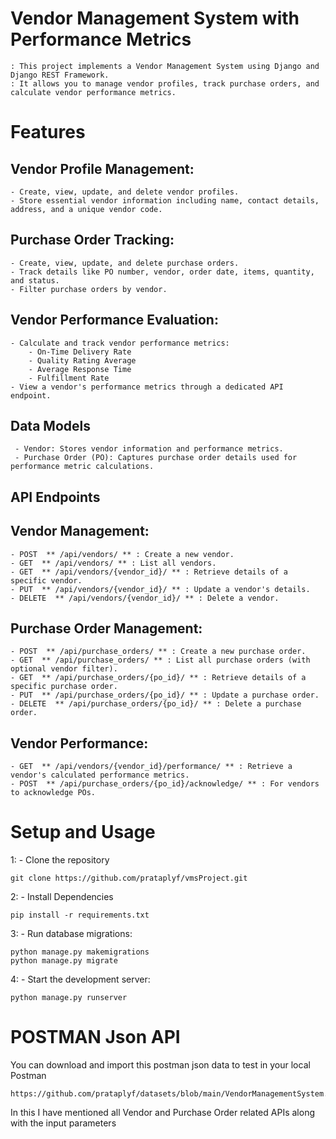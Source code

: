 # Vendor Management System with Performance Metrics
    : This project implements a Vendor Management System using Django and Django REST Framework. 
    : It allows you to manage vendor profiles, track purchase orders, and calculate vendor performance metrics.

# Features

## Vendor Profile Management:
    - Create, view, update, and delete vendor profiles.
    - Store essential vendor information including name, contact details, address, and a unique vendor code.

## Purchase Order Tracking:
    - Create, view, update, and delete purchase orders.
    - Track details like PO number, vendor, order date, items, quantity, and status.
    - Filter purchase orders by vendor.

## Vendor Performance Evaluation:
    - Calculate and track vendor performance metrics:
        - On-Time Delivery Rate
        - Quality Rating Average
        - Average Response Time
        - Fulfillment Rate
    - View a vendor's performance metrics through a dedicated API endpoint.

## Data Models
     - Vendor: Stores vendor information and performance metrics.
     - Purchase Order (PO): Captures purchase order details used for performance metric calculations.


## API Endpoints

## Vendor Management:

    - POST  ** /api/vendors/ ** : Create a new vendor.
    - GET  ** /api/vendors/ ** : List all vendors.
    - GET  ** /api/vendors/{vendor_id}/ ** : Retrieve details of a specific vendor.
    - PUT  ** /api/vendors/{vendor_id}/ ** : Update a vendor's details.
    - DELETE  ** /api/vendors/{vendor_id}/ ** : Delete a vendor.

## Purchase Order Management:

    - POST  ** /api/purchase_orders/ ** : Create a new purchase order.
    - GET  ** /api/purchase_orders/ ** : List all purchase orders (with optional vendor filter).
    - GET  ** /api/purchase_orders/{po_id}/ ** : Retrieve details of a specific purchase order.
    - PUT  ** /api/purchase_orders/{po_id}/ ** : Update a purchase order.
    - DELETE  ** /api/purchase_orders/{po_id}/ ** : Delete a purchase order.

## Vendor Performance:

    - GET  ** /api/vendors/{vendor_id}/performance/ ** : Retrieve a vendor's calculated performance metrics.
    - POST  ** /api/purchase_orders/{po_id}/acknowledge/ ** : For vendors to acknowledge POs.
    


# Setup and Usage
1: - Clone the repository

    git clone https://github.com/prataplyf/vmsProject.git

2: - Install Dependencies

    pip install -r requirements.txt

3: - Run database migrations:

    python manage.py makemigrations
    python manage.py migrate

4: - Start the development server:

    python manage.py runserver


# POSTMAN Json API

You can download and import this postman json data to test in your local Postman

    https://github.com/prataplyf/datasets/blob/main/VendorManagementSystem.postman_collection.json

In this I have mentioned all Vendor and Purchase Order related APIs along with the input parameters
